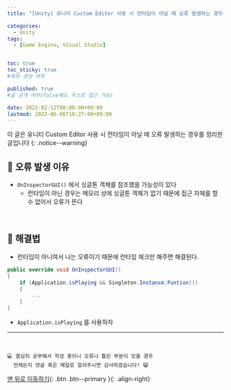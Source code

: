 ```yaml
---
title: "[Unity] 유니티 Custom Editor 사용 시 런타임이 아닐 때 오류 발생하는 경우" 

categories:
  - Unity
tags:
  - [Game Engine, Visual Studio]


toc: true
toc_sticky: true
#목차 생성 여부

published: true
#글 공개 여부(false해도 주소로 접근 가능)

date: 2022-02-12T00:00:00+09:00
lastmod: 2022-06-06T10:27:00+09:00
---
```


이 글은 유니티 Custom Editor 사용 시 런타임이 아닐 때 오류 발생하는 경우를 정리한 글입니다
{: .notice--warning}

## 🧵 오류 발생 이유

- `OnInspectorGUI()` 에서 싱글톤 객체를 참조했을 가능성이 있다
  - 런타임이 아닌 경우는 메모리 상에 싱글톤 객체가 없기 때문에 접근 자체를 할 수 없어서 오류가 뜬다

<br>

## 🧶 해결법

- 런타임이 아니여서 나는 오류이기 때문에 런타임 체크만 해주면 해결된다.

```c#
public override void OnInspectorGUI()
{
    if (Application.isPlaying && Singleton.Instance.Funtion())
    {
        ...
    }
}
```

- `Application.isPlaying` 를 사용하자

***
<br>

    💻 열심히 공부해서 작성 중이니 오류나 틀린 부분이 있을 경우 
      언제든지 댓글 혹은 메일로 알려주시면 감사하겠습니다! 😸

[맨 위로 이동하기](#){: .btn .btn--primary }{: .align-right}